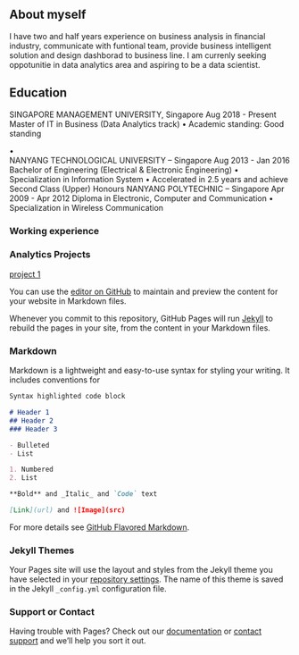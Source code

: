 ## About myself

I have two and half years experience on business analysis in financial industry, communicate with funtional team, provide business intelligent solution and design dashborad to business line. I am currenly seeking oppotunitie in data analytics area and aspiring to be a data scientist. 

## Education
SINGAPORE MANAGEMENT UNIVERSITY, Singapore Aug 2018 - Present Master of IT in Business (Data Analytics track) • Academic standing: Good standing  
 
 •  
 NANYANG TECHNOLOGICAL UNIVERSITY – Singapore  Aug 2013 - Jan 2016 Bachelor of Engineering (Electrical & Electronic Engineering) • Specialization in Information System                          • Accelerated in 2.5 years and achieve Second Class (Upper) Honours 
 NANYANG POLYTECHNIC – Singapore  Apr 2009 - Apr 2012 Diploma in Electronic, Computer and Communication • Specialization in Wireless Communication         
### Working experience 

### Analytics Projects
[project 1](https://github.com/Li-Jing-Joeyee/data_science/edit/master/index.md)

You can use the [editor on GitHub](https://github.com/Li-Jing-Joeyee/data_science/edit/master/index.md) to maintain and preview the content for your website in Markdown files.

Whenever you commit to this repository, GitHub Pages will run [Jekyll](https://jekyllrb.com/) to rebuild the pages in your site, from the content in your Markdown files.

### Markdown

Markdown is a lightweight and easy-to-use syntax for styling your writing. It includes conventions for

```markdown
Syntax highlighted code block

# Header 1
## Header 2
### Header 3

- Bulleted
- List

1. Numbered
2. List

**Bold** and _Italic_ and `Code` text

[Link](url) and ![Image](src)
```

For more details see [GitHub Flavored Markdown](https://guides.github.com/features/mastering-markdown/).

### Jekyll Themes

Your Pages site will use the layout and styles from the Jekyll theme you have selected in your [repository settings](https://github.com/Li-Jing-Joeyee/data_science/settings). The name of this theme is saved in the Jekyll `_config.yml` configuration file.

### Support or Contact

Having trouble with Pages? Check out our [documentation](https://help.github.com/categories/github-pages-basics/) or [contact support](https://github.com/contact) and we’ll help you sort it out.
